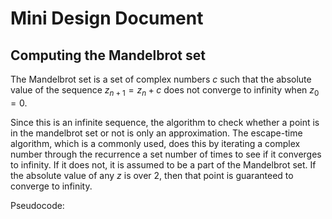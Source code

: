 # Mini Design Document

## Computing the Mandelbrot set

The Mandelbrot set is a set of complex numbers $c$ such that the absolute value of the sequence $z_{n+1} = z_n +  c$ does not converge to infinity when $z_0 = 0$.

Since this is an infinite sequence, the algorithm to check whether a point is in the mandelbrot set or not is only an approximation. The escape-time algorithm, which is a commonly used, does this by iterating a complex number through the recurrence a set number of times to see if it converges to infinity. If it does not, it is assumed to be a part of the Mandelbrot set.
If the absolute value of any $z$ is over 2, then that point is guaranteed to converge to infinity.

Pseudocode:
```

```